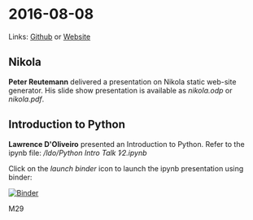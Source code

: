 # 2016-08-08
Links: [Github](https://github.com/irsbugs/meetings/blob/master/2016/2016-08-08/README.md) or [Website](https://irsbugs.github.io/meetings/2016/2016-08-08/) 

## Nikola

**Peter Reutemann** delivered a presentation on Nikola static web-site generator.
His slide show presentation is available as *nikola.odp* or *nikola.pdf*.


## Introduction to Python

**Lawrence D'Oliveiro** presented an Introduction to Python. Refer to the ipynb file:
*/ldo/Python Intro Talk 1∕2.ipynb*

Click on the *launch binder* icon to launch the ipynb presentation using binder:
 
[![Binder](https://mybinder.org/badge_logo.svg)](https://mybinder.org/v2/gh/HamPUG/meetings/master?filepath=2016%2F2016-08-08%2Fldo%2FPython%20Intro%20Talk%201%E2%88%952.ipynb)

M29
